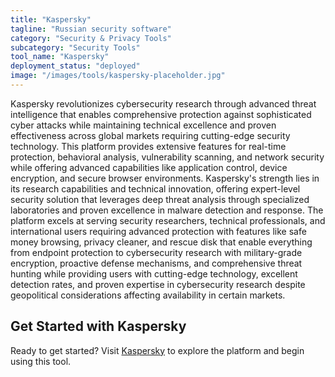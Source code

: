 ```yaml
---
title: "Kaspersky"
tagline: "Russian security software"
category: "Security & Privacy Tools"
subcategory: "Security Tools"
tool_name: "Kaspersky"
deployment_status: "deployed"
image: "/images/tools/kaspersky-placeholder.jpg"
---
```

Kaspersky revolutionizes cybersecurity research through advanced threat intelligence that enables comprehensive protection against sophisticated cyber attacks while maintaining technical excellence and proven effectiveness across global markets requiring cutting-edge security technology. This platform provides extensive features for real-time protection, behavioral analysis, vulnerability scanning, and network security while offering advanced capabilities like application control, device encryption, and secure browser environments. Kaspersky's strength lies in its research capabilities and technical innovation, offering expert-level security solution that leverages deep threat analysis through specialized laboratories and proven excellence in malware detection and response. The platform excels at serving security researchers, technical professionals, and international users requiring advanced protection with features like safe money browsing, privacy cleaner, and rescue disk that enable everything from endpoint protection to cybersecurity research with military-grade encryption, proactive defense mechanisms, and comprehensive threat hunting while providing users with cutting-edge technology, excellent detection rates, and proven expertise in cybersecurity research despite geopolitical considerations affecting availability in certain markets.
## Get Started with Kaspersky

Ready to get started? Visit [Kaspersky](https://kaspersky.com) to explore the platform and begin using this tool.
